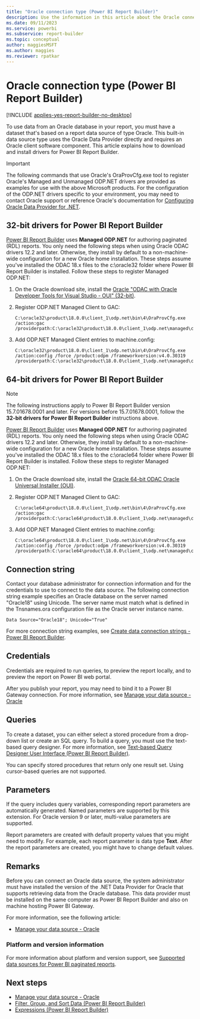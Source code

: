 ```yaml
---
title: "Oracle connection type (Power BI Report Builder)"
description: Use the information in this article about the Oracle connection type to learn how to build a data source.
ms.date: 09/11/2023
ms.service: powerbi
ms.subservice: report-builder
ms.topic: conceptual
author: maggiesMSFT
ms.author: maggies
ms.reviewer: rpatkar
---
```

# Oracle connection type (Power BI Report Builder)

[!INCLUDE [applies-yes-report-builder-no-desktop](../../includes/applies-yes-report-builder-no-desktop.md)]

To use data from an Oracle database in your report, you must have a dataset that's based on a report data source of type Oracle. This built-in data source type uses the Oracle Data Provider directly and requires an Oracle client software component. This article explains how to download and install drivers for Power BI Report Builder.

> [!IMPORTANT]
> The following commands that use Oracle's OraProvCfg.exe tool to register Oracle's Managed and Unmanaged ODP.NET drivers are provided as examples for use with the above Microsoft products. For the configuration of the ODP.NET drivers specific to your environment, you may need to contact Oracle support or reference Oracle's documentation for [Configuring Oracle Data Provider for .NET](https://docs.oracle.com/en/database/oracle/oracle-database/19/odpnt/InstallConfig.html#GUID-1F689B90-2CC4-4907-B8FE-A5F4EE36F673).

## 32-bit drivers for Power BI Report Builder

[Power BI Report Builder](https://www.microsoft.com/download/details.aspx?id=53613) uses **Managed ODP.NET** for authoring paginated (RDL) reports. You only need the following steps when using Oracle ODAC drivers 12.2 and later. Otherwise, they install by default to a non-machine-wide configuration for a new Oracle home installation. These steps assume you've installed the ODAC 18.x files to the c:\oracle32 folder where Power BI Report Builder is installed. Follow these steps to register Managed ODP.NET:

1. On the Oracle download site, install the [Oracle "ODAC with Oracle Developer Tools for Visual Studio - OUI" (32-bit)](https://www.oracle.com/database/technologies/dotnet-odacdev-downloads.html).

2. Register ODP.NET Managed Client to GAC:

   ```
   C:\oracle32\product\18.0.0\client_1\odp.net\bin\4\OraProvCfg.exe /action:gac /providerpath:C:\oracle32\product\18.0.0\client_1\odp.net\managed\common\Oracle.ManagedDataAccess.dll
   ```

3. Add ODP.NET Managed Client entries to machine.config:

   ```
   C:\oracle32\product\18.0.0\client_1\odp.net\bin\4\OraProvCfg.exe /action:config /force /product:odpm /frameworkversion:v4.0.30319 /providerpath:C:\oracle32\product\18.0.0\client_1\odp.net\managed\common\Oracle.ManagedDataAccess.dll
   ```

## 64-bit drivers for Power BI Report Builder

> [!NOTE]
> The following instructions apply to Power BI Report Builder version 15.7.01678.0001 and later. For versions before 15.7.01678.0001, follow the **32-bit drivers for Power BI Report Builder** instructions above.

[Power BI Report Builder](https://go.microsoft.com/fwlink/?linkid=2086513) uses **Managed ODP.NET** for authoring paginated (RDL) reports. You only need the following steps when using Oracle ODAC drivers 12.2 and later. Otherwise, they install by default to a non-machine-wide configuration for a new Oracle home installation. These steps assume you've installed the ODAC 18.x files to the c:\oracle64 folder where Power BI Report Builder is installed. Follow these steps to register Managed ODP.NET:

1. On the Oracle download site, install the [Oracle 64-bit ODAC Oracle Universal Installer (OUI)](https://www.oracle.com/database/technologies/dotnet-odacdev-downloads.html).

1. Register ODP.NET Managed Client to GAC:

   ```
   C:\oracle64\product\18.0.0\client_1\odp.net\bin\4\OraProvCfg.exe /action:gac /providerpath:C:\oracle64\product\18.0.0\client_1\odp.net\managed\common\Oracle.ManagedDataAccess.dll
   ```

1. Add ODP.NET Managed Client entries to machine.config:

   ```
   C:\oracle64\product\18.0.0\client_1\odp.net\bin\4\OraProvCfg.exe /action:config /force /product:odpm /frameworkversion:v4.0.30319 /providerpath:C:\oracle64\product\18.0.0\client_1\odp.net\managed\common\Oracle.ManagedDataAccess.dll
   ```

##  <a name="Connection"></a> Connection string  

Contact your database administrator for connection information and for the credentials to use to connect to the data source. The following connection string example specifies an Oracle database on the server named "Oracle18" using Unicode. The server name must match what is defined in the Tnsnames.ora configuration file as the Oracle server instance name.  
  
```  
Data Source="Oracle18"; Unicode="True"  
```  
  
For more connection string examples, see [Create data connection strings - Power BI Report Builder](./data-connections-data-sources-connection-strings-report-builder.md).
  
##  <a name="Credentials"></a> Credentials  
Credentials are required to run queries, to preview the report locally, and to preview the report on Power BI web portal.  
  
After you publish your report, you may need to bind it to a Power BI Gateway connection. For more information, see [Manage your data source - Oracle](../../connect-data/service-gateway-onprem-manage-oracle.md)

  
##  <a name="Query"></a> Queries  
To create a dataset, you can either select a stored procedure from a drop-down list or create an SQL query. To build a query, you must use the text-based query designer. For more information, see [Text-based Query Designer User Interface (Power BI Report Builder)](./text-based-query-designer-user-interface-report-builder.md).  
  
You can specify stored procedures that return only one result set. Using cursor-based queries are not supported. 
  
##  <a name="Parameters"></a> Parameters  

If the query includes query variables, corresponding report parameters are automatically generated. Named parameters are supported by this extension. For Oracle version 9 or later, multi-value parameters are supported.  
  
 Report parameters are created with default property values that you might need to modify. For example, each report parameter is data type **Text**. After the report parameters are created, you might have to change default values.
  
##  <a name="Remarks"></a> Remarks  

Before you can connect an Oracle data source, the system administrator must have installed the version of the .NET Data Provider for Oracle that supports retrieving data from the Oracle database. This data provider must be installed on the same computer as Power BI Report Builder and also on machine hosting Power BI Gateway.  
  
For more information, see the following article:  
  
- [Manage your data source - Oracle](../../connect-data/service-gateway-onprem-manage-oracle.md)  
  

### Platform and version information  

For more information about platform and version support, see [Supported data sources for Power BI paginated reports](../paginated-reports-data-sources.md).

## Next steps

- [Manage your data source - Oracle](../../connect-data/service-gateway-onprem-manage-oracle.md)  
- [Filter, Group, and Sort Data (Power BI Report Builder)](../report-design/filter-group-sort-data-report-builder.md)
- [Expressions (Power BI Report Builder)](../expressions/expression-uses-reports-report-builder.md)
